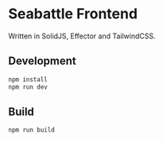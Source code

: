 # Seabattle Frontend

Written in SolidJS, Effector and TailwindCSS.

## Development

```bash
npm install
npm run dev
```

## Build

```bash
npm run build
```
